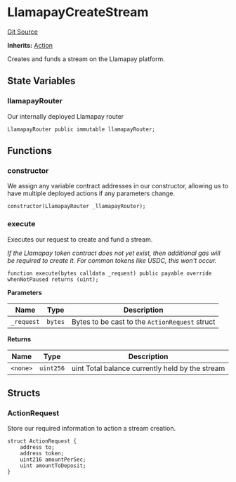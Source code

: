 # LlamapayCreateStream
[Git Source](https://github.com/FloorDAO/floor-v2/blob/fd4de86a192de96d73fe2e56a84ec542b57b1c69/src/contracts/actions/llamapay/CreateStream.sol)

**Inherits:**
[Action](/src/contracts/actions/Action.sol/contract.Action.md)

Creates and funds a stream on the Llamapay platform.


## State Variables
### llamapayRouter
Our internally deployed Llamapay router


```solidity
LlamapayRouter public immutable llamapayRouter;
```


## Functions
### constructor

We assign any variable contract addresses in our constructor, allowing us
to have multiple deployed actions if any parameters change.


```solidity
constructor(LlamapayRouter _llamapayRouter);
```

### execute

Executes our request to create and fund a stream.

*If the Llamapay token contract does not yet exist, then additional gas will
be required to create it. For common tokens like USDC, this won't occur.*


```solidity
function execute(bytes calldata _request) public payable override whenNotPaused returns (uint);
```
**Parameters**

|Name|Type|Description|
|----|----|-----------|
|`_request`|`bytes`|Bytes to be cast to the `ActionRequest` struct|

**Returns**

|Name|Type|Description|
|----|----|-----------|
|`<none>`|`uint256`|uint Total balance currently held by the stream|


## Structs
### ActionRequest
Store our required information to action a stream creation.


```solidity
struct ActionRequest {
    address to;
    address token;
    uint216 amountPerSec;
    uint amountToDeposit;
}
```

